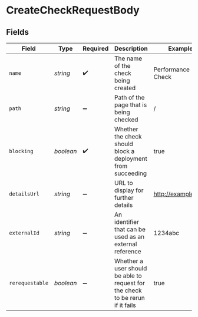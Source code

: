 # CreateCheckRequestBody


## Fields

| Field                                                                          | Type                                                                           | Required                                                                       | Description                                                                    | Example                                                                        |
| ------------------------------------------------------------------------------ | ------------------------------------------------------------------------------ | ------------------------------------------------------------------------------ | ------------------------------------------------------------------------------ | ------------------------------------------------------------------------------ |
| `name`                                                                         | *string*                                                                       | :heavy_check_mark:                                                             | The name of the check being created                                            | Performance Check                                                              |
| `path`                                                                         | *string*                                                                       | :heavy_minus_sign:                                                             | Path of the page that is being checked                                         | /                                                                              |
| `blocking`                                                                     | *boolean*                                                                      | :heavy_check_mark:                                                             | Whether the check should block a deployment from succeeding                    | true                                                                           |
| `detailsUrl`                                                                   | *string*                                                                       | :heavy_minus_sign:                                                             | URL to display for further details                                             | http://example.com                                                             |
| `externalId`                                                                   | *string*                                                                       | :heavy_minus_sign:                                                             | An identifier that can be used as an external reference                        | 1234abc                                                                        |
| `rerequestable`                                                                | *boolean*                                                                      | :heavy_minus_sign:                                                             | Whether a user should be able to request for the check to be rerun if it fails | true                                                                           |